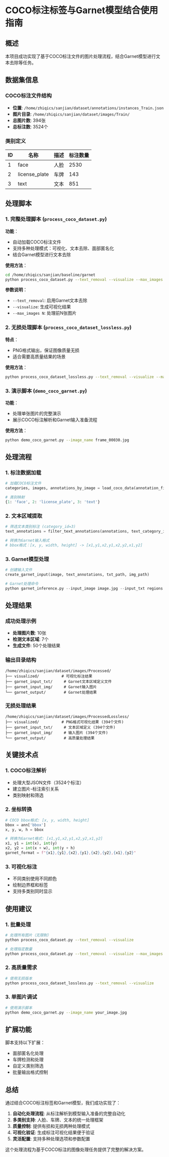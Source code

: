 # COCO标注标签与Garnet模型结合使用指南

## 概述

本项目成功实现了基于COCO标注文件的图片处理流程，结合Garnet模型进行文本去除等任务。

## 数据集信息

### COCO标注文件结构
- **位置**: `/home/zhiqics/sanjian/dataset/annotations/instances_Train.json`
- **图片目录**: `/home/zhiqics/sanjian/dataset/images/Train/`
- **总图片数**: 394张
- **总标注数**: 3524个

### 类别定义
| ID | 名称 | 描述 | 标注数量 |
|----|------|------|----------|
| 1  | face | 人脸 | 2530 |
| 2  | license_plate | 车牌 | 143 |
| 3  | text | 文本 | 851 |

## 处理脚本

### 1. 完整处理脚本 (`process_coco_dataset.py`)

**功能**：
- 自动加载COCO标注文件
- 支持多种处理模式：可视化、文本去除、面部匿名化
- 结合Garnet模型进行文本去除

**使用方法**：
```bash
cd /home/zhiqics/sanjian/baseline/garnet
python process_coco_dataset.py --text_removal --visualize --max_images 10
```

**参数说明**：
- `--text_removal`: 启用Garnet文本去除
- `--visualize`: 生成可视化结果
- `--max_images N`: 处理前N张图片

### 2. 无损处理脚本 (`process_coco_dataset_lossless.py`)

**特点**：
- PNG格式输出，保证图像质量无损
- 适合需要高质量结果的场景

**使用方法**：
```bash
python process_coco_dataset_lossless.py --text_removal --visualize --max_images 5
```

### 3. 演示脚本 (`demo_coco_garnet.py`)

**功能**：
- 处理单张图片的完整演示
- 展示COCO标注解析和Garnet输入准备流程

**使用方法**：
```bash
python demo_coco_garnet.py --image_name frame_00030.jpg
```

## 处理流程

### 1. 标注数据加载
```python
# 加载COCO标注文件
categories, images, annotations_by_image = load_coco_data(annotation_file)

# 类别映射
{1: 'face', 2: 'license_plate', 3: 'text'}
```

### 2. 文本区域提取
```python
# 筛选文本类别标注 (category_id=3)
text_annotations = filter_text_annotations(annotations, text_category_id=3)

# 转换为Garnet输入格式
# bbox格式：[x, y, width, height] -> [x1,y1,x2,y1,x2,y2,x1,y2]
```

### 3. Garnet模型处理
```python
# 创建输入文件
create_garnet_input(image, text_annotations, txt_path, img_path)

# Garnet处理命令
python garnet_inference.py --input_image image.jpg --input_txt regions.txt --output_dir output/
```

## 处理结果

### 成功处理示例
- **处理图片数**: 10张
- **检测文本区域**: 7个
- **生成文件**: 50个处理结果

### 输出目录结构
```
/home/zhiqics/sanjian/dataset/images/Processed/
├── visualized/          # 可视化标注结果
├── garnet_input_txt/     # Garnet文本区域定义文件
├── garnet_input_img/     # Garnet输入图片
└── garnet_output/        # Garnet处理结果
```

### 无损处理结果
```
/home/zhiqics/sanjian/dataset/images/ProcessedLossless/
├── visualized/          # PNG格式可视化结果 (394个文件)
├── garnet_input_txt/     # 文本区域定义 (394个文件)  
├── garnet_input_img/     # 输入图片 (394个文件)
└── garnet_output/        # 高质量处理结果
```

## 关键技术点

### 1. COCO标注解析
- 处理大型JSON文件（3524个标注）
- 建立图片-标注索引关系
- 类别映射和筛选

### 2. 坐标转换
```python
# COCO bbox格式: [x, y, width, height]
bbox = ann['bbox']
x, y, w, h = bbox

# 转换为Garnet格式: [x1,y1,x2,y1,x2,y2,x1,y2]
x1, y1 = int(x), int(y)
x2, y2 = int(x + w), int(y + h)
garnet_format = f"{x1},{y1},{x2},{y1},{x2},{y2},{x1},{y2}"
```

### 3. 可视化标注
- 不同类别使用不同颜色
- 绘制边界框和标签
- 支持多类别同时显示

## 使用建议

### 1. 批量处理
```bash
# 处理所有图片（无限制）
python process_coco_dataset.py --text_removal --visualize

# 处理指定数量
python process_coco_dataset.py --text_removal --visualize --max_images 100
```

### 2. 高质量需求
```bash
# 使用无损版本
python process_coco_dataset_lossless.py --text_removal --visualize
```

### 3. 单图片调试
```bash
# 使用演示脚本
python demo_coco_garnet.py --image_name your_image.jpg
```

## 扩展功能

脚本支持以下扩展：
- 面部匿名化处理
- 车牌检测和处理
- 自定义类别筛选
- 批量输出格式控制

## 总结

通过结合COCO标注标签和Garnet模型，我们成功实现了：

1. **自动化处理流程**: 从标注解析到模型输入准备的完整自动化
2. **多类别支持**: 人脸、车牌、文本的统一处理框架
3. **质量控制**: 提供有损和无损两种处理模式
4. **可视化验证**: 生成标注可视化结果便于验证
5. **灵活配置**: 支持多种处理选项和参数配置

这个处理流程为基于COCO标注的图像处理任务提供了完整的解决方案。
